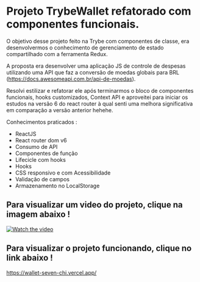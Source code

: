 # Projeto TrybeWallet refatorado com componentes funcionais.

O objetivo desse projeto feito na Trybe com componentes de classe, era desenvolvermos o conhecimento de gerenciamento de estado compartilhado com a ferramenta Redux.

A proposta era desenvolver uma aplicação JS de controle de despesas utilizando uma API que faz a conversão de moedas globais para BRL (https://docs.awesomeapi.com.br/api-de-moedas).

Resolvi estilizar e refatorar ele após terminarmos o bloco de componentes funcionais, hooks customizados, Context API e aproveitei para iniciar os estudos na versão 6 do react router à qual senti uma melhora significativa em comparação a versão anterior hehehe.

Conhecimentos praticados :
- ReactJS
- React router dom v6
- Consumo de API
- Componentes de função
- Lifecicle com hooks
- Hooks
- CSS responsivo e com Acessibilidade
- Validação de campos
- Armazenamento no LocalStorage

## Para visualizar um video do projeto, clique na imagem abaixo !

[![Watch the video](https://encrypted-tbn0.gstatic.com/images?q=tbn:ANd9GcTvX7XjW8SbO7M8RFY41EYr8WtFq9QouZ7L5A&usqp=CAU)](https://youtu.be/g_kapBeq4rY)

## Para visualizar o projeto funcionando, clique no link abaixo !

https://wallet-seven-chi.vercel.app/

